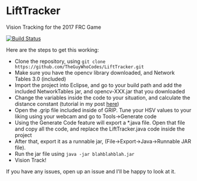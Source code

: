 # LiftTracker
Vision Tracking for the 2017 FRC Game

[![Build Status](https://travis-ci.org/TheGuyWhoCodes/LiftTracker.svg?branch=master)](https://travis-ci.org/TheGuyWhoCodes/LiftTracker)

Here are the steps to get this working:
 - Clone the repository, using `git clone https://github.com/TheGuyWhoCodes/LiftTracker.git`
 - Make sure you have the opencv library downloaded, and Network Tables 3.0 (included)
 - Import the project into Eclipse, and go to your build path and add the included NetworkTables jar, and opencv-XXX.jar that you downloaded
 - Change the variables inside the code to your situation, and calculate the distance constant (tutorial in my post [here](https://www.chiefdelphi.com/forums/showthread.php?p=1638376#post1638376))
 - Open the .grip file included inside of GRIP. Tune your HSV values to your liking using your webcam and go to Tools->Generate code
 - Using the Generate Code feature will export a *.java file. Open that file and copy all the code, and replace the LiftTracker.java code inside the project
 - After that, export it as a runnable jar, (File->Export->Java->Runnable JAR file). 
 - Run the jar file using `java -jar blahblahblah.jar`
 - Vision Track!
 
If you have any issues, open up an issue and I'll be happy to look at it. 
